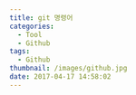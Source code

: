 ```yaml
---
title: git 명령어
categories:
  - Tool
  - Github
tags:
  - Github
thumbnail: /images/github.jpg
date: 2017-04-17 14:58:02
---
```



